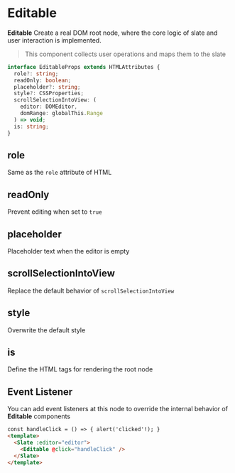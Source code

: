 # Editable

**Editable** Create a real DOM root node, where the core logic of slate and user interaction is implemented.

> This component collects user operations and maps them to the slate

```typescript
interface EditableProps extends HTMLAttributes {
  role?: string;
  readOnly: boolean;
  placeholder?: string;
  style?: CSSProperties;
  scrollSelectionIntoView: (
    editor: DOMEditor,
    domRange: globalThis.Range
  ) => void;
  is: string;
}
```

## role

Same as the `role` attribute of HTML

## readOnly

Prevent editing when set to `true`

## placeholder

Placeholder text when the editor is empty

## scrollSelectionIntoView

Replace the default behavior of `scrollSelectionIntoView`

## style

Overwrite the default style

## is

Define the HTML tags for rendering the root node

## Event Listener

You can add event listeners at this node to override the internal behavior of **Editable** components

```html
const handleClick = () => { alert('clicked'!); }
<template>
  <Slate :editor="editor">
    <Editable @click="handleClick" />
  </Slate>
</template>
```
